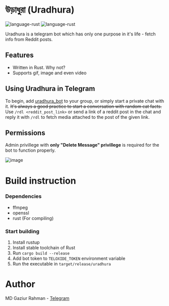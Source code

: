# উড়াধুরা (Uradhura)

![language-rust](https://img.shields.io/badge/Language-Rust-orange)
![language-rust](https://img.shields.io/badge/Platform-Telegram-blue)

Uradhura is a telegram bot which has only one purpose in it's life - fetch info from Reddit posts.

## Features
- Written in Rust. Why not?
- Supports gif, image and even video

## Using Uradhura in Telegram

To begin, add [uradhura_bot](https://t.me/uradhura_bot) to your group, or simply start a private chat with it. ~~It's always a good practice to start a conversation with random cat facts.~~ Use `/rdl <reddit_post_link>` or send a link of a reddit post in the chat and reply it with `/rdl` to fetch media attached to the post of the given link.

## Permissions

Admin privillege with **only "Delete Message" privillege** is required for the bot to function properly.

![image](https://user-images.githubusercontent.com/63340482/160439196-f7aedae9-4b4d-4e59-9c94-e66e6eb986a4.png)


# Build instruction

### Dependencies
- ffmpeg
- openssl
- rust (For compiling)

### Start building

1. Install rustup
2. Install stable toolchain of Rust
3. Run `cargo build --release`
4. Add bot token to `TELOXIDE_TOKEN` environment variable
4. Run the executable in `target/release/uradhura`

# Author

MD Gaziur Rahman - [Telegram](https://t.me/mdgaziur001)
